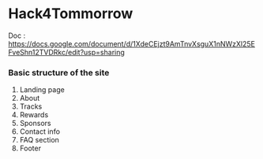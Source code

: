 # Hack4Tommorrow

Doc : https://docs.google.com/document/d/1XdeCEjzt9AmTnvXsguX1nNWzXl25EFveShn12TVDRkc/edit?usp=sharing

### Basic structure of the site

1. Landing page
2. About
3. Tracks
4. Rewards
5. Sponsors
6. Contact info
7. FAQ section
8. Footer
